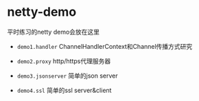 # netty-demo

平时练习的netty demo会放在这里

* ``demo1.handler`` ChannelHandlerContext和Channel传播方式研究

* ``demo2.proxy``   http/https代理服务器

* ``demo3.jsonserver`` 简单的json server

* ``demo4.ssl``        简单的ssl server&client